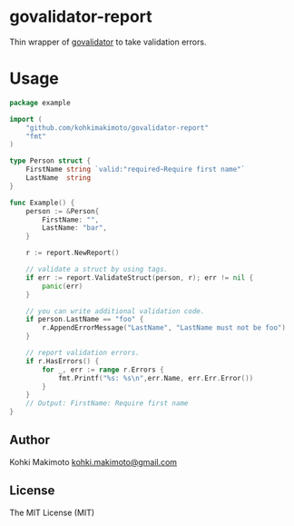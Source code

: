 # govalidator-report

Thin wrapper of [govalidator](https://github.com/asaskevich/govalidator) to take validation errors.

# Usage

```go
package example

import (
	"github.com/kohkimakimoto/govalidator-report"
	"fmt"
)

type Person struct {
	FirstName string `valid:"required~Require first name"`
	LastName  string
}

func Example() {
	person := &Person{
		FirstName: "",
		LastName: "bar",
	}

	r := report.NewReport()

	// validate a struct by using tags.
	if err := report.ValidateStruct(person, r); err != nil {
		panic(err)
	}

	// you can write additional validation code.
	if person.LastName == "foo" {
		r.AppendErrorMessage("LastName", "LastName must not be foo")
	}

	// report validation errors.
	if r.HasErrors() {
		for _, err := range r.Errors {
			fmt.Printf("%s: %s\n",err.Name, err.Err.Error())
		}
	}
	// Output: FirstName: Require first name
}
```

## Author

Kohki Makimoto <kohki.makimoto@gmail.com>

## License

The MIT License (MIT)
